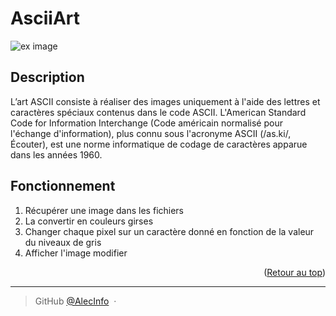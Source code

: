 
<a name="readme-top"></a>

<h1> AsciiArt </h1>

![ex image](https://i.pinimg.com/originals/bc/e5/5a/bce55aa451f59852ed2d76217b087ddc.png)

## Description

L’art ASCII consiste à réaliser des images uniquement à l'aide des lettres et caractères spéciaux contenus dans le code ASCII.
L'American Standard Code for Information Interchange (Code américain normalisé pour l'échange d'information), plus connu sous l'acronyme ASCII (/as.ki/, Écouter), est une norme informatique de codage de caractères apparue dans les années 1960.

## Fonctionnement
1. Récupérer une image dans les fichiers
2. La convertir en couleurs girses
3. Changer chaque pixel sur un caractère donné en fonction de la valeur du niveaux de gris
4. Afficher l'image modifier

<p align="right">(<a href="#readme-top">Retour au top</a>)</p>

---

> GitHub [@AlecInfo](https://github.com/AlecInfo) &nbsp;&middot;&nbsp;


